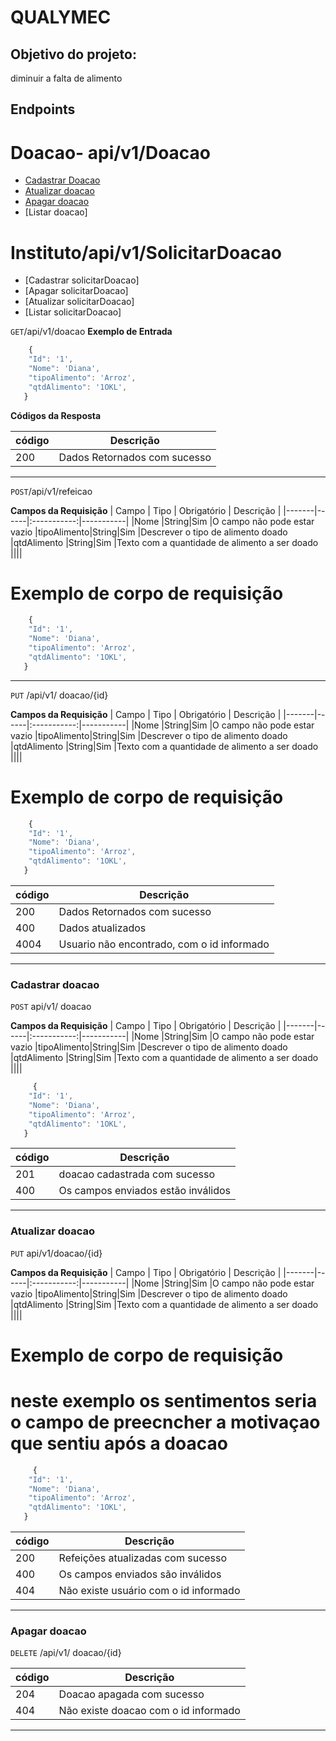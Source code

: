 # QUALYMEC  <!-- Listagem dos endpoints -->

## Objetivo do projeto:
diminuir a falta de alimento

## Endpoints 
# Doacao- api/v1/Doacao
 
- [Cadastrar Doacao](#cadastrar-doacao)
- [Atualizar doacao](#Atualizar-doacao)
- [Apagar doacao](#Apagar-doacao)
- [Listar doacao]

# Instituto/api/v1/SolicitarDoacao
- [Cadastrar solicitarDoacao]
- [Apagar solicitarDoacao]
- [Atualizar solicitarDoacao]
- [Listar solicitarDoacao]

<!-- Endereço do recurso -->

`GET`/api/v1/doacao
**Exemplo de Entrada** 
```js
    {
 	"Id": '1',
 	"Nome": 'Diana',
 	"tipoAlimento": 'Arroz',
 	"qtdAlimento": '1OKL',
   }
```
**Códigos da Resposta**

|código|Descrição
|-|-
200 | Dados Retornados com sucesso

--------------------

`POST`/api/v1/refeicao

**Campos da Requisição**
| Campo | Tipo | Obrigatório | Descrição |
|-------|------|:-----------:|-----------|
|Nome   |String|Sim          |O campo não pode estar vazio
|tipoAlimento|String|Sim     |Descrever o tipo de alimento doado
|qtdAlimento |String|Sim     |Texto com a quantidade de alimento a ser doado
||||


# Exemplo de corpo de requisição
```js
    {
 	"Id": '1',
 	"Nome": 'Diana',
 	"tipoAlimento": 'Arroz',
 	"qtdAlimento": '1OKL',
   }
```
-------------------------

`PUT` /api/v1/ doacao/{id}

**Campos da Requisição**
| Campo | Tipo | Obrigatório | Descrição |
|-------|------|:-----------:|-----------|
|Nome   |String|Sim          |O campo não pode estar vazio
|tipoAlimento|String|Sim     |Descrever o tipo de alimento doado
|qtdAlimento |String|Sim     |Texto com a quantidade de alimento a ser doado
||||


# Exemplo de corpo de requisição
```js
    {
 	"Id": '1',
 	"Nome": 'Diana',
 	"tipoAlimento": 'Arroz',
 	"qtdAlimento": '1OKL',
   }
```

|código|Descrição
|-|-
200 | Dados Retornados com sucesso
400 | Dados atualizados
4004| Usuario não encontrado, com o id informado

--------------------------

### Cadastrar doacao
`POST` api/v1/ doacao

**Campos da Requisição**
| Campo | Tipo | Obrigatório | Descrição |
|-------|------|:-----------:|-----------|
|Nome   |String|Sim          |O campo não pode estar vazio
|tipoAlimento|String|Sim     |Descrever o tipo de alimento doado
|qtdAlimento |String|Sim     |Texto com a quantidade de alimento a ser doado
||||

```js
     {
 	"Id": '1',
 	"Nome": 'Diana',
 	"tipoAlimento": 'Arroz',
 	"qtdAlimento": '1OKL',
   }
```

|código|Descrição
|-|-
201 | doacao cadastrada com sucesso
400 | Os campos enviados estão inválidos

-------------------------------------------

### Atualizar doacao
`PUT` api/v1/doacao/{id}

**Campos da Requisição**
| Campo | Tipo | Obrigatório | Descrição |
|-------|------|:-----------:|-----------|
|Nome   |String|Sim          |O campo não pode estar vazio
|tipoAlimento|String|Sim     |Descrever o tipo de alimento doado
|qtdAlimento |String|Sim     |Texto com a quantidade de alimento a ser doado
||||

# Exemplo de corpo de requisição
# neste exemplo os sentimentos  seria o campo de preecncher a motivaçao que sentiu após a doacao

```js
     {
 	"Id": '1',
 	"Nome": 'Diana',
 	"tipoAlimento": 'Arroz',
 	"qtdAlimento": '1OKL',
   }
```
|código|Descrição
|-|-
200 | Refeições atualizadas com sucesso
400 | Os campos enviados são inválidos
404 | Não existe usuário com o id informado

----------------------------------

### Apagar doacao
`DELETE` /api/v1/ doacao/{id}

|código|Descrição
|-|-
204 | Doacao apagada com sucesso
404 | Não existe doacao com o id informado

---------------------------
 